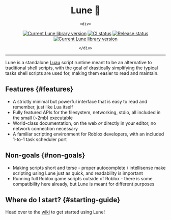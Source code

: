 <!-- markdownlint-disable MD033 -->
<!-- markdownlint-disable MD041 -->

<div align="center">

# Lune 🌙

	<div>

[![Current Lune library version](https://img.shields.io/crates/v/lune.svg?label=Version)](https://crates.io/crates/lune)
[![CI status](https://github.com/filiptibell/lune/workflows/ci/badge.svg)](https://github.com/filiptibell/lune/actions)
[![Release status](https://shields.io/endpoint?url=https://badges.readysetplay.io/workflow/filiptibell/lune/release.yaml)](https://github.com/filiptibell/lune/actions)
[![Current Lune library version](https://img.shields.io/github/license/filiptibell/lune.svg?label=License&color=informational)](https://github.com/filiptibell/lune/blob/main/LICENSE.txt)

	</div>
</div>

---

Lune is a standalone [Luau](https://luau-lang.org) script runtime meant to be an alternative to traditional shell scripts, with the goal of drastically simplifying the typical tasks shell scripts are used for, making them easier to read and maintain.

## Features {#features}

- A strictly minimal but powerful interface that is easy to read and remember, just like Lua itself
- Fully featured APIs for the filesystem, networking, stdio, all included in the small (~2mb) executable
- World-class documentation, on the web *or* directly in your editor, no network connection necessary
- A familiar scripting environment for Roblox developers, with an included 1-to-1 task scheduler port

## Non-goals {#non-goals}

- Making scripts short and terse - proper autocomplete / intellisense make scripting using Lune just as quick, and readability is important
- Running full Roblox game scripts outside of Roblox - there is some compatibility here already, but Lune is meant for different purposes

## Where do I start? {#starting-guide}

Head over to the [wiki](https://github.com/filiptibell/lune/wiki) to get started using Lune!

